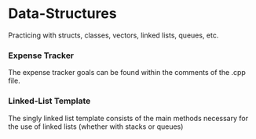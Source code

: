 # Data-Structures
Practicing with structs, classes, vectors, linked lists, queues, etc.

### Expense Tracker
The expense tracker goals can be found within the comments of the .cpp file.

### Linked-List Template 
The singly linked list template consists of the main methods necessary for the use of linked lists (whether with stacks or queues)
